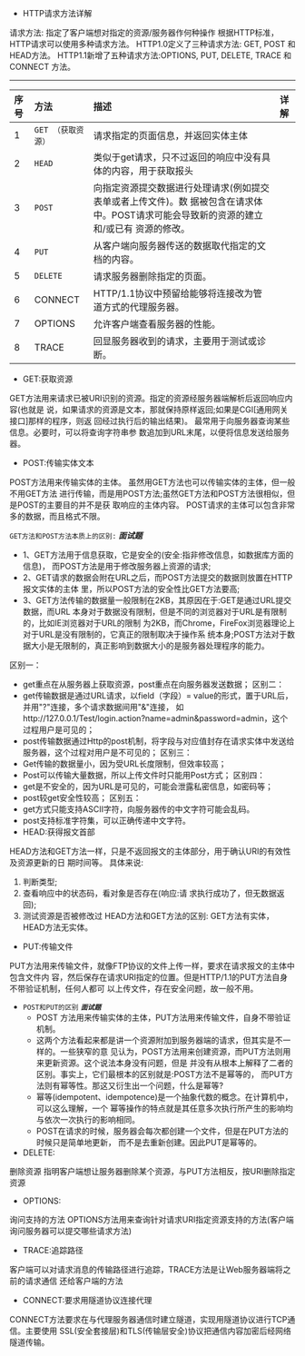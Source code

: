- HTTP请求方法详解

请求方法: 指定了客户端想对指定的资源/服务器作何种操作
根据HTTP标准，HTTP请求可以使用多种请求方法。
HTTP1.0定义了三种请求方法: GET, POST 和 HEAD方法。
HTTP1.1新增了五种请求方法:OPTIONS, PUT, DELETE, TRACE 和 CONNECT 方法。

------

| 序号 | 方法               | 描述                                                         | 详解 |
| :--- | :----------------- | :----------------------------------------------------------- | :--- |
| 1    | `GET （获取资源）` | 请求指定的页面信息，并返回实体主体                           |      |
| 2    | `HEAD`             | 类似于get请求，只不过返回的响应中没有具体的内容，用于获取报头 |      |
| 3    | `POST`             | 向指定资源提交数据进行处理请求(例如提交表单或者上传文件)。数 据被包含在请求体中。POST请求可能会导致新的资源的建立和/或已有 资源的修改。 |      |
| 4    | `PUT`              | 从客户端向服务器传送的数据取代指定的文档的内容。             |      |
| 5    | `DELETE`           | 请求服务器删除指定的页面。                                   |      |
| 6    | CONNECT            | HTTP/1.1协议中预留给能够将连接改为管道方式的代理服务器。     |      |
| 7    | OPTIONS            | 允许客户端查看服务器的性能。                                 |      |
| 8    | TRACE              | 回显服务器收到的请求，主要用于测试或诊断。                   |      |

- GET:获取资源

GET方法用来请求已被URI识别的资源。指定的资源经服务器端解析后返回响应内容(也就是 说，如果请求的资源是文本，那就保持原样返回;如果是CGI[通用网关接口]那样的程序，则返 回经过执行后的输出结果)。 最常用于向服务器查询某些信息。必要时，可以将查询字符串参 数追加到URL末尾，以便将信息发送给服务器。

- POST:传输实体文本

POST方法用来传输实体的主体。 虽然用GET方法也可以传输实体的主体，但一般不用GET方法 进行传输，而是用POST方法;虽然GET方法和POST方法很相似，但是POST的主要目的并不是获 取响应的主体内容。 POST请求的主体可以包含非常多的数据，而且格式不限。

`GET方法和POST方法本质上的区别:` ***面试题***

- 1、GET方法用于信息获取，它是安全的(安全:指非修改信息，如数据库方面的信息)，
  而POST方法是用于修改服务器上资源的请求;
- 2、GET请求的数据会附在URL之后，而POST方法提交的数据则放置在HTTP报文实体的主体 里，所以POST方法的安全性比GET方法要高;
- 3、GET方法传输的数据量一般限制在2KB，其原因在于:GET是通过URL提交数据，而URL 本身对于数据没有限制，但是不同的浏览器对于URL是有限制的，比如IE浏览器对于URL的限制 为2KB，而Chrome，FireFox浏览器理论上对于URL是没有限制的，它真正的限制取决于操作系 统本身;POST方法对于数据大小是无限制的，真正影响到数据大小的是服务器处理程序的能力。

区别一：

- get重点在从服务器上获取资源，post重点在向服务器发送数据；
  区别二：
- get传输数据是通过URL请求，以field（字段）= value的形式，置于URL后，并用"?"连接，多个请求数据间用"&"连接，
  如http://127.0.0.1/Test/login.action?name=admin&password=admin，这个过程用户是可见的；
- post传输数据通过Http的post机制，将字段与对应值封存在请求实体中发送给服务器，这个过程对用户是不可见的；
  区别三：
- Get传输的数据量小，因为受URL长度限制，但效率较高；
- Post可以传输大量数据，所以上传文件时只能用Post方式；
  区别四：
- get是不安全的，因为URL是可见的，可能会泄露私密信息，如密码等；
- post较get安全性较高；
  区别五：
- get方式只能支持ASCII字符，向服务器传的中文字符可能会乱码。
- post支持标准字符集，可以正确传递中文字符。
- HEAD:获得报文首部

HEAD方法和GET方法一样，只是不返回报文的主体部分，用于确认URI的有效性及资源更新的日 期时间等。 具体来说:

1. 判断类型;
2. 查看响应中的状态码，看对象是否存在(响应:请 求执行成功了，但无数据返回);
3. 测试资源是否被修改过 HEAD方法和GET方法的区别: GET方法有实体，HEAD方法无实体。

- PUT:传输文件

PUT方法用来传输文件，就像FTP协议的文件上传一样，要求在请求报文的主体中包含文件内 容，然后保存在请求URI指定的位置。但是HTTP/1.1的PUT方法自身不带验证机制，任何人都可 以上传文件，存在安全问题，故一般不用。

- `POST和PUT的区别` ***`面试题`***
  - POST 方法用来传输实体的主体，PUT方法用来传输文件，自身不带验证机制。
  - 这两个方法看起来都是讲一个资源附加到服务器端的请求，但其实是不一样的。一些狭窄的意 见认为，POST方法用来创建资源，而PUT方法则用来更新资源。这个说法本身没有问题，但是 并没有从根本上解释了二者的区别。事实上，它们最根本的区别就是:POST方法不是幂等的， 而PUT方法则有幂等性。那这又衍生出一个问题，什么是幂等?
  - 幂等(idempotent、idempotence)是一个抽象代数的概念。在计算机中，可以这么理解，一个 幂等操作的特点就是其任意多次执行所产生的影响均与依次一次执行的影响相同。
  - POST在请求的时候，服务器会每次都创建一个文件，但是在PUT方法的时候只是简单地更新， 而不是去重新创建。因此PUT是幂等的。
- DELETE:

删除资源 指明客户端想让服务器删除某个资源，与PUT方法相反，按URI删除指定资源

- OPTIONS:

询问支持的方法 OPTIONS方法用来查询针对请求URI指定资源支持的方法(客户端询问服务器可以提交哪些请求方法)

- TRACE:追踪路径

客户端可以对请求消息的传输路径进行追踪，TRACE方法是让Web服务器端将之前的请求通信 还给客户端的方法

- CONNECT:要求用隧道协议连接代理

CONNECT方法要求在与代理服务器通信时建立隧道，实现用隧道协议进行TCP通信。主要使用 SSL(安全套接层)和TLS(传输层安全)协议把通信内容加密后经网络隧道传输。
